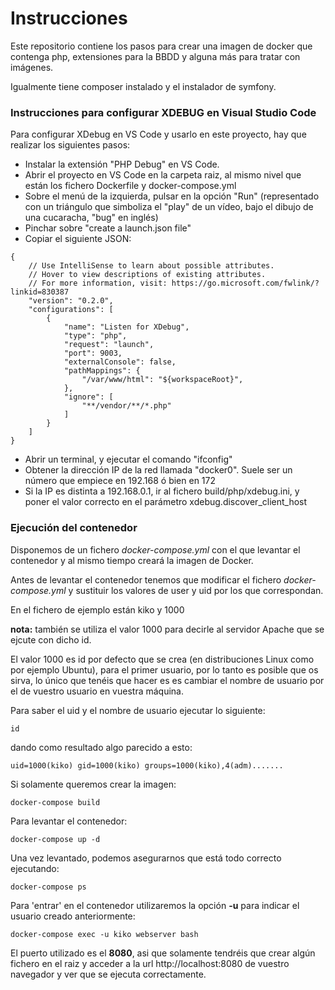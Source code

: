 # Instrucciones

Este repositorio contiene los pasos para crear una imagen de docker que contenga php, extensiones para la BBDD y alguna más para tratar con imágenes.

Igualmente tiene composer instalado y el instalador de symfony.

### Instrucciones para configurar XDEBUG en Visual Studio Code

Para configurar XDebug en VS Code y usarlo en este proyecto, hay que realizar los siguientes pasos:

- Instalar la extensión "PHP Debug" en VS Code.
- Abrir el proyecto en VS Code en la carpeta raiz, al mismo nivel que están los fichero Dockerfile y docker-compose.yml
- Sobre el menú de la izquierda, pulsar en la opción "Run" (representado con un triángulo que simboliza el "play" de un vídeo, bajo el dibujo de una cucaracha, "bug" en inglés)
- Pinchar sobre "create a launch.json file"
- Copiar el siguiente JSON:
~~~
{
    // Use IntelliSense to learn about possible attributes.
    // Hover to view descriptions of existing attributes.
    // For more information, visit: https://go.microsoft.com/fwlink/?linkid=830387
    "version": "0.2.0",
    "configurations": [
        {
            "name": "Listen for XDebug",
            "type": "php",
            "request": "launch",
            "port": 9003,
            "externalConsole": false,
            "pathMappings": {
                "/var/www/html": "${workspaceRoot}",
            },
            "ignore": [
                "**/vendor/**/*.php"
            ]
        }
    ]
}
~~~
- Abrir un terminal, y ejecutar el comando "ifconfig"
- Obtener la dirección IP de la red llamada "docker0". Suele ser un número que empiece en 192.168 ó bien en 172
- Si la IP es distinta a 192.168.0.1, ir al fichero build/php/xdebug.ini, y poner el valor correcto en el parámetro xdebug.discover_client_host


### Ejecución del contenedor

Disponemos de un fichero _docker-compose.yml_ con el que levantar el contenedor y al mismo tiempo creará la imagen de Docker.

Antes de levantar el contenedor tenemos que modificar el fichero _docker-compose.yml_ y sustituir los valores de user y uid por los que correspondan.

En el fichero de ejemplo están kiko y 1000 

**nota:** también se utiliza el valor 1000 para decirle al servidor Apache que se ejcute con dicho id. 

El valor 1000 es id por defecto que se crea (en distribuciones Linux como por ejemplo Ubuntu), para el primer usuario, por lo tanto es posible que 
os sirva, lo único que tenéis que hacer es es cambiar el nombre de usuario por el de vuestro usuario en vuestra máquina.

Para saber el uid y el nombre de usuario ejecutar lo siguiente:

```
id
```  

dando como resultado algo parecido a esto:
 
 ```
uid=1000(kiko) gid=1000(kiko) groups=1000(kiko),4(adm).......
```

Si solamente queremos crear la imagen:

```
docker-compose build
```

Para levantar el contenedor:

```
docker-compose up -d
```

Una vez levantado, podemos asegurarnos que está todo correcto ejecutando:

```
docker-compose ps
```

Para 'entrar' en el contenedor utilizaremos la opción **-u** para indicar el usuario creado anteriormente:

```
docker-compose exec -u kiko webserver bash
```

El puerto utilizado es el **8080**, asi que solamente tendréis que crear algún fichero en el raiz y acceder a la url
 http://localhost:8080 de vuestro navegador y ver que se ejecuta correctamente.

